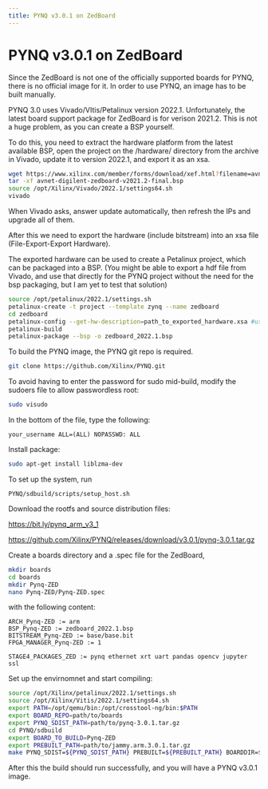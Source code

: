 ```yaml
---
title: PYNQ v3.0.1 on ZedBoard
---
```

# PYNQ v3.0.1 on ZedBoard
Since the ZedBoard is not one of the officially supported boards for PYNQ, there is no official image for it. In order to use PYNQ, an image has to be built manually.

PYNQ 3.0 uses Vivado/VItis/Petalinux version 2022.1. Unfortunately, the latest board support package for ZedBoard is for verison 2021.2. This is not a huge problem, as you can create a BSP yourself.

To do this, you need to extract the hardware platform from the latest available BSP, open the project on the /hardware/ directory from the archive in Vivado, update it to version 2022.1, and export it as an xsa.
```bash
wget https://www.xilinx.com/member/forms/download/xef.html?filename=avnet-digilent-zedboard-v2021.2-final.bsp
tar -xf avnet-digilent-zedboard-v2021.2-final.bsp
source /opt/Xilinx/Vivado/2022.1/settings64.sh
vivado
```
When Vivado asks, answer update automatically, then refresh the IPs and upgrade all of them.

After this we need to export the hardware (include bitstream) into an xsa file (File-Export-Export Hardware).

The exported hardware can be used to create a Petalinux project, which can be packaged into a BSP. (You might be able to export a hdf file from Vivado, and use that directly for the PYNQ project without the need for the bsp packaging, but I am yet to test that solution)

```bash
source /opt/petalinux/2022.1/settings.sh
petalinux-create -t project --template zynq --name zedboard
cd zedboard
petalinux-config --get-hw-description=path_to_exported_hardware.xsa #use the xsa just exported
petalinux-build
petalinux-package --bsp -o zedboard_2022.1.bsp
```
To build the PYNQ image, the PYNQ git repo is required.
```bash
git clone https://github.com/Xilinx/PYNQ.git
```
To avoid having to enter the password for sudo mid-build, modify the sudoers file to allow passwordless root:
```sh
sudo visudo
```
In the bottom of the file, type the following:

```your_username ALL=(ALL) NOPASSWD: ALL```

Install package:
```sh
sudo apt-get install liblzma-dev
```
To set up the system, run
```
PYNQ/sdbuild/scripts/setup_host.sh
```
Download the rootfs and source distribution files:

https://bit.ly/pynq_arm_v3_1

https://github.com/Xilinx/PYNQ/releases/download/v3.0.1/pynq-3.0.1.tar.gz

Create a boards directory and a .spec file for the ZedBoard,
```sh
mkdir boards
cd boards
mkdir Pynq-ZED
nano Pynq-ZED/Pynq-ZED.spec
```
with the following content:
```
ARCH_Pynq-ZED := arm
BSP_Pynq-ZED := zedboard_2022.1.bsp
BITSTREAM_Pynq-ZED := base/base.bit
FPGA_MANAGER_Pynq-ZED := 1

STAGE4_PACKAGES_ZED := pynq ethernet xrt uart pandas opencv jupyter ssl
```
Set up the envirnomnet and start compiling:
```sh
source /opt/Xilinx/petalinux/2022.1/settings.sh
source /opt/Xilinx/Vitis/2022.1/settings64.sh
export PATH=/opt/qemu/bin:/opt/crosstool-ng/bin:$PATH
export BOARD_REPO=path/to/boards
export PYNQ_SDIST_PATH=path/to/pynq-3.0.1.tar.gz
cd PYNQ/sdbuild
export BOARD_TO_BUILD=Pynq-ZED
export PREBUILT_PATH=path/to/jammy.arm.3.0.1.tar.gz
make PYNQ_SDIST=${PYNQ_SDIST_PATH} PREBUILT=${PREBUILT_PATH} BOARDDIR=${BOARD_REPO} BOARDS=${BOARD_TO_BUILD}
```
After this the build should run successfully, and you will have a PYNQ v3.0.1 image.

